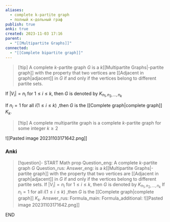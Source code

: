 ```yaml
---
aliases:
  - complete k-partite graph
  - полный к-дольный граф
publish: true
anki: true
created: 2023-11-03 17:16
parent:
  - "[[Multipartite Graphs]]"
connected:
  - "[[Complete bipartite graph]]"
---
```


> [!tip] A complete ${} k$-partite graph $G {}$ 
is a $k {}$[[Multipartite Graphs|-partite graph]] with the property that two vertices are [[Adjacent in graph|adjacent]] in ${} G$ if and only if the vertices belong to different partite sets.

If $|V_i| = n_i {}$ for $1 ≤ i ≤ k$, then $G$ is denoted by ${} K_{n_1,n_2,...,n_k} {}$

If ${} n_i = 1 {}$ for all $i(1≤i≤k) {}$ ,then $G {}$ is the [[Complete graph|complete graph]]  ${} K_k {}$.

> [!tip] A complete multipartite graph 
is a complete ${} k$-partite graph for some integer $k ≥ 2$

![[Pasted image 20231103171642.png]]


### Anki
> [!question]-
START
Math prop
Question_eng: A complete ${} k$-partite graph $G {}$ 
Question_rus: 
Answer_eng: is a $k {}$[[Multipartite Graphs|-partite graph]] with the property that two vertices are [[Adjacent in graph|adjacent]] in ${} G$ if and only if the vertices belong to different partite sets.
If $|V_i| = n_i {}$ for $1 ≤ i ≤ k$, then $G$ is denoted by ${} K_{n_1,n_2,...,n_k} {}$
If ${} n_i = 1 {}$ for all $i(1≤i≤k) {}$ ,then $G {}$ is the [[Complete graph|complete graph]]  ${} K_k {}$.
Answer_rus: 
Formula_main: 
Formula_additional: ![[Pasted image 20231103171642.png]]
<!--ID: 1699166019506-->
END









